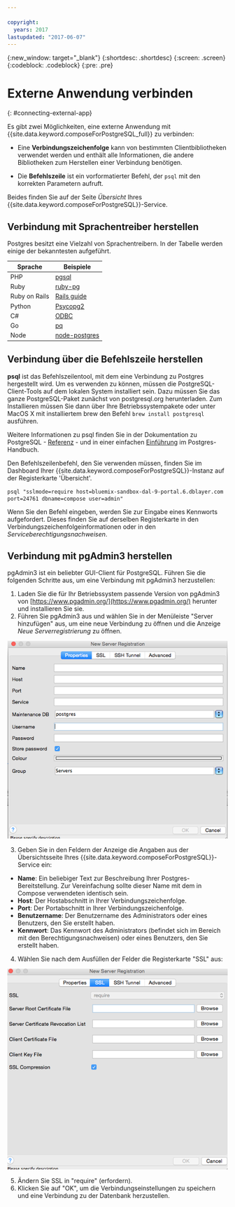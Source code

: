 ```yaml
---

copyright:
  years: 2017
lastupdated: "2017-06-07"
---
```


{:new_window: target="_blank"}
{:shortdesc: .shortdesc}
{:screen: .screen}
{:codeblock: .codeblock}
{:pre: .pre}

# Externe Anwendung verbinden
{: #connecting-external-app}

Es gibt zwei Möglichkeiten, eine externe Anwendung mit {{site.data.keyword.composeForPostgreSQL_full}} zu verbinden:

- Eine **Verbindungszeichenfolge** kann von bestimmten Clientbibliotheken verwendet werden und enthält alle Informationen, die andere Bibliotheken zum Herstellen einer Verbindung benötigen.

- Die **Befehlszeile** ist ein vorformatierter Befehl, der `psql` mit den korrekten Parametern aufruft. 

Beides finden Sie auf der Seite *Übersicht* Ihres {{site.data.keyword.composeForPostgreSQL}}-Service.

## Verbindung mit Sprachentreiber herstellen

Postgres besitzt eine Vielzahl von Sprachentreibern. In der Tabelle werden einige der bekanntesten aufgeführt.

Sprache|Beispiele
----------|-----------
PHP|[pgsql](http://php.net/manual/en/pgsql.examples-basic.php)
Ruby|[ruby-pg](https://bitbucket.org/ged/ruby-pg/wiki/Home)
Ruby on Rails|[Rails guide](http://edgeguides.rubyonrails.org/configuring.html#configuring-a-postgresql-database)
Python|[Psycopg2](https://wiki.postgresql.org/wiki/Psycopg2_Tutorial)
C#|[ODBC](https://wiki.postgresql.org/wiki/Using_Microsoft_.NET_with_the_PostgreSQL_Database_Server_via_ODBC)
Go|[pq](https://godoc.org/github.com/lib/pq)
Node|[node-postgres](https://github.com/brianc/node-postgres/wiki/Example)

## Verbindung über die Befehlszeile herstellen

**psql** ist das Befehlszeilentool, mit dem eine Verbindung zu Postgres hergestellt wird. Um es verwenden zu können, müssen die PostgreSQL-Client-Tools auf dem lokalen System installiert sein. Dazu müssen Sie das ganze PostgreSQL-Paket zunächst von postgresql.org herunterladen. Zum Installieren müssen Sie dann über Ihre Betriebssystempakete oder unter MacOS X mit installiertem brew den Befehl `brew install postgresql` ausführen.   

Weitere Informationen zu psql finden Sie in der Dokumentation zu PostgreSQL - [Referenz](https://www.postgresql.org/docs/current/static/app-psql.html) - und in einer einfachen [Einführung](http://postgresguide.com/utilities/psql.html) im Postgres-Handbuch.

Den Befehlszeilenbefehl, den Sie verwenden müssen, finden Sie im Dashboard Ihrer {{site.data.keyword.composeForPostgreSQL}}-Instanz auf der Registerkarte 'Übersicht'.

```
psql "sslmode=require host=bluemix-sandbox-dal-9-portal.6.dblayer.com port=24761 dbname=compose user=admin"
```

Wenn Sie den Befehl eingeben, werden Sie zur Eingabe eines Kennworts aufgefordert. Dieses finden Sie auf derselben Registerkarte in den Verbindungszeichenfolgeinformationen oder in den *Serviceberechtigungsnachweisen*.

## Verbindung mit pgAdmin3 herstellen

pgAdmin3 ist ein beliebter GUI-Client für PostgreSQL. Führen Sie die folgenden Schritte aus, um eine Verbindung mit pgAdmin3 herzustellen:

1. Laden Sie die für Ihr Betriebssystem passende Version von pgAdmin3 von [https://www.pgadmin.org/](https://www.pgadmin.org/) herunter und installieren Sie sie.
2. Führen Sie pgAdmin3 aus und wählen Sie in der Menüleiste "Server hinzufügen" aus, um eine neue Verbindung zu öffnen und die Anzeige *Neue Serverregistrierung* zu öffnen.

  ![Anzeige 'Neue Serverregistrierung' auf der Registerkarte 'Eigenschaften' in pgAdmin3.](./images/pgadmin.png "Registerkarte 'Eigenschaften' der Anzeige 'Neue Serverregistrierung' in pgAdmin3.")

3. Geben Sie in den Feldern der Anzeige die Angaben aus der Übersichtsseite Ihres {{site.data.keyword.composeForPostgreSQL}}-Service ein:

  * **Name**: Ein beliebiger Text zur Beschreibung Ihrer Postgres-Bereitstellung. Zur Vereinfachung sollte dieser Name mit dem in Compose verwendeten identisch sein.
  * **Host**: Der Hostabschnitt in Ihrer Verbindungszeichenfolge.
  * **Port**: Der Portabschnitt in Ihrer Verbindungszeichenfolge.
  * **Benutzername**: Der Benutzername des Administrators oder eines Benutzers, den Sie erstellt haben.
  * **Kennwort**: Das Kennwort des Administrators (befindet sich im Bereich mit den Berechtigungsnachweisen) oder eines Benutzers, den Sie erstellt haben.

4. Wählen Sie nach dem Ausfüllen der Felder die Registerkarte "SSL" aus:

  ![Anzeige 'Neue Serverregistrierung' auf der Registerkarte 'SSL' in pgAdmin3.](./images/pgadmin_ssl.png "Registerkarte 'SSL' der Anzeige 'Neue Serverregistrierung' in pgAdmin3.")

5. Ändern Sie SSL in "require" (erfordern).
6. Klicken Sie auf "OK", um die Verbindungseinstellungen zu speichern und eine Verbindung zu der Datenbank herzustellen.

